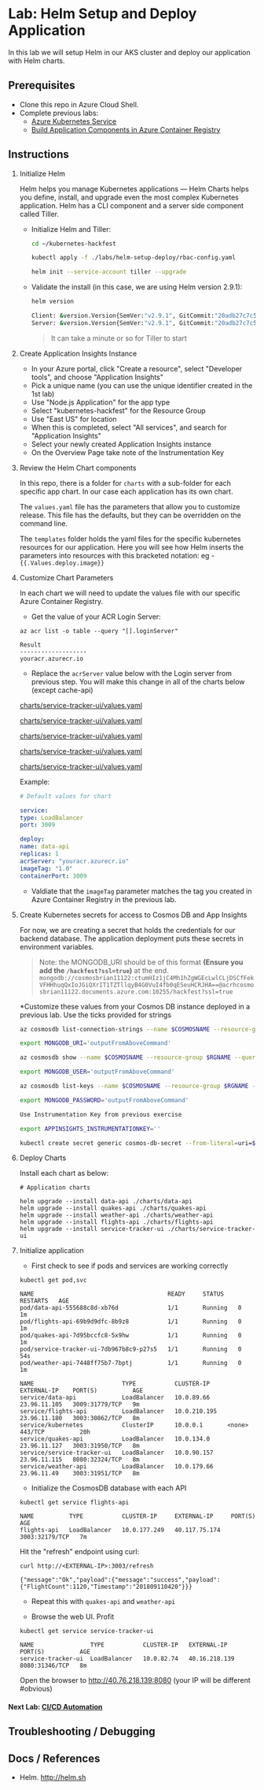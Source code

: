 # Lab: Helm Setup and Deploy Application

In this lab we will setup Helm in our AKS cluster and deploy our application with Helm charts.

## Prerequisites 

* Clone this repo in Azure Cloud Shell.
* Complete previous labs:
    * [Azure Kubernetes Service](../create-aks-cluster/README.md)
    * [Build Application Components in Azure Container Registry](../build-application/README.md)

## Instructions

1. Initialize Helm
    
    Helm helps you manage Kubernetes applications — Helm Charts helps you define, install, and upgrade even the most complex Kubernetes application. Helm has a CLI component and a server side component called Tiller. 
    * Initialize Helm and Tiller:

        ```bash
        cd ~/kubernetes-hackfest
        ```
        ```bash
        kubectl apply -f ./labs/helm-setup-deploy/rbac-config.yaml
        ```
        ```bash
        helm init --service-account tiller --upgrade
        ```

    * Validate the install (in this case, we are using Helm version 2.9.1):
        ```bash
        helm version
        ```
    
        ```bash
        Client: &version.Version{SemVer:"v2.9.1", GitCommit:"20adb27c7c5868466912eebdf6664e7390ebe710", GitTreeState:"clean"}
        Server: &version.Version{SemVer:"v2.9.1", GitCommit:"20adb27c7c5868466912eebdf6664e7390ebe710", GitTreeState:"clean"}
        ```

        > It can take a minute or so for Tiller to start

2. Create Application Insights Instance

    * In your Azure portal, click "Create a resource", select "Developer tools", and choose "Application Insights"
    * Pick a unique name (you can use the unique identifier created in the 1st lab)
    * Use "Node.js Application" for the app type
    * Select "kubernetes-hackfest" for the Resource Group
    * Use "East US" for location
    * When this is completed, select "All services", and search for "Application Insights" 
    * Select your newly created Application Insights instance
    * On the Overview Page take note of the Instrumentation Key

3. Review the Helm Chart components

    In this repo, there is a folder for `charts` with a sub-folder for each specific app chart. In our case each application has its own chart. 

    The `values.yaml` file has the parameters that allow you to customize release. This file has the defaults, but they can be overridden on the command line. 

    The `templates` folder holds the yaml files for the specific kubernetes resources for our application. Here you will see how Helm inserts the parameters into resources with this bracketed notation: eg -  `{{.Values.deploy.image}}`


4. Customize Chart Parameters

    In each chart we will need to update the values file with our specific Azure Container Registry. 

    * Get the value of your ACR Login Server:

    ```
    az acr list -o table --query "[].loginServer"

    Result
    -------------------
    youracr.azurecr.io

    ```
    
    * Replace the `acrServer` value below with the Login server from previous step. You will make this change in all of the charts below (except cache-api)
    
    [charts/service-tracker-ui/values.yaml](../../charts/service-tracker-ui/values.yaml)

    [charts/service-tracker-ui/values.yaml](../../charts/weather-api/values.yaml)

    [charts/service-tracker-ui/values.yaml](../../charts/service-tracker-ui/values.yaml)

    [charts/service-tracker-ui/values.yaml](../../charts/service-tracker-ui/values.yaml)
    
    [charts/service-tracker-ui/values.yaml](../../charts/service-tracker-ui/values.yaml)

    Example:
    ```yaml
    # Default values for chart

    service:
    type: LoadBalancer
    port: 3009

    deploy:
    name: data-api
    replicas: 1
    acrServer: "youracr.azurecr.io"
    imageTag: "1.0"
    containerPort: 3009
    ```

    * Valdiate that the `imageTag` parameter matches the tag you created in Azure Container Registry in the previous lab.

5. Create Kubernetes secrets for access to Cosmos DB and App Insights

    For now, we are creating a secret that holds the credentials for our backend database. The application deployment puts these secrets in environment variables. 

    > Note: the MONGODB_URI should be of this format **(Ensure you add the `/hackfest?ssl=true`)** at the end. `mongodb://cosmosbrian11122:ctumHIz1jC4Mh1hZgWGEcLwlCLjDSCfFekVFHHhuqQxIoJGiQXrIT1TZTllqyB4G0VuI4fb0qESeuHCRJHA==@acrhcosmosbrian11122.documents.azure.com:10255/hackfest?ssl=true`

    
    *Customize these values from your Cosmos DB instance deployed in a previous lab. Use the ticks provided for strings
    
    ```bash
    az cosmosdb list-connection-strings --name $COSMOSNAME --resource-group $RGNAME
    
    export MONGODB_URI='outputFromAboveCommand'
    ```
    ```bash
    az cosmosdb show --name $COSMOSNAME --resource-group $RGNAME --query "name" -o tsv

    export MONGODB_USER='outputFromAboveCommand'
    ```
    ```bash
    az cosmosdb list-keys --name $COSMOSNAME --resource-group $RGNAME --query "primaryMasterKey" -o tsv

    export MONGODB_PASSWORD='outputFromAboveCommand'
    ```

    ```bash
    Use Instrumentation Key from previous exercise        

    export APPINSIGHTS_INSTRUMENTATIONKEY=''
    ```
    ```bash
    kubectl create secret generic cosmos-db-secret --from-literal=uri=$MONGODB_URI --from-literal=user=$MONGODB_USER --from-literal=pwd=$MONGODB_PASSWORD --from-literal=appinsights=$APPINSIGHTS_INSTRUMENTATIONKEY
    ```


6. Deploy Charts

    Install each chart as below:

    ```
    # Application charts 

    helm upgrade --install data-api ./charts/data-api
    helm upgrade --install quakes-api ./charts/quakes-api
    helm upgrade --install weather-api ./charts/weather-api
    helm upgrade --install flights-api ./charts/flights-api
    helm upgrade --install service-tracker-ui ./charts/service-tracker-ui
    ```

6. Initialize application

    * First check to see if pods and services are working correctly

    ```
    kubectl get pod,svc

    NAME                                      READY     STATUS    RESTARTS   AGE
    pod/data-api-555688c8d-xb76d              1/1       Running   0          1m
    pod/flights-api-69b9d9dfc-8b9z8           1/1       Running   0          1m
    pod/quakes-api-7d95bccfc8-5x9hw           1/1       Running   0          1m
    pod/service-tracker-ui-7db967b8c9-p27s5   1/1       Running   0          54s
    pod/weather-api-7448ff75b7-7bptj          1/1       Running   0          1m

    NAME                         TYPE           CLUSTER-IP     EXTERNAL-IP    PORT(S)          AGE
    service/data-api             LoadBalancer   10.0.89.66     23.96.11.105   3009:31779/TCP   9m
    service/flights-api          LoadBalancer   10.0.210.195   23.96.11.180   3003:30862/TCP   8m
    service/kubernetes           ClusterIP      10.0.0.1       <none>         443/TCP          20h
    service/quakes-api           LoadBalancer   10.0.134.0     23.96.11.127   3003:31950/TCP   8m
    service/service-tracker-ui   LoadBalancer   10.0.90.157    23.96.11.115   8080:32324/TCP   8m
    service/weather-api          LoadBalancer   10.0.179.66    23.96.11.49    3003:31951/TCP   8m
    ```

    * Initialize the CosmosDB database with each API

    ```
    kubectl get service flights-api

    NAME          TYPE           CLUSTER-IP     EXTERNAL-IP     PORT(S)          AGE
    flights-api   LoadBalancer   10.0.177.249   40.117.75.174   3003:32179/TCP   7m
    ```
    
    Hit the "refresh" endpoint using curl: 
    
    ```
    curl http://<EXTERNAL-IP>:3003/refresh

    {"message":"Ok","payload":{"message":"success","payload":{"FlightCount":1120,"Timestamp":"201809110420"}}}
    ```

    * Repeat this with `quakes-api` and `weather-api`

    * Browse the web UI. Profit

    ```
    kubectl get service service-tracker-ui

    NAME                TYPE           CLUSTER-IP   EXTERNAL-IP     PORT(S)          AGE
    service-tracker-ui  LoadBalancer   10.0.82.74   40.16.218.139   8080:31346/TCP   8m
    ```

    Open the browser to http://40.76.218.139:8080 (your IP will be different #obvious)

#### Next Lab: [CI/CD Automation](../cicd-automation/README.md)

## Troubleshooting / Debugging


## Docs / References

* Helm. http://helm.sh
